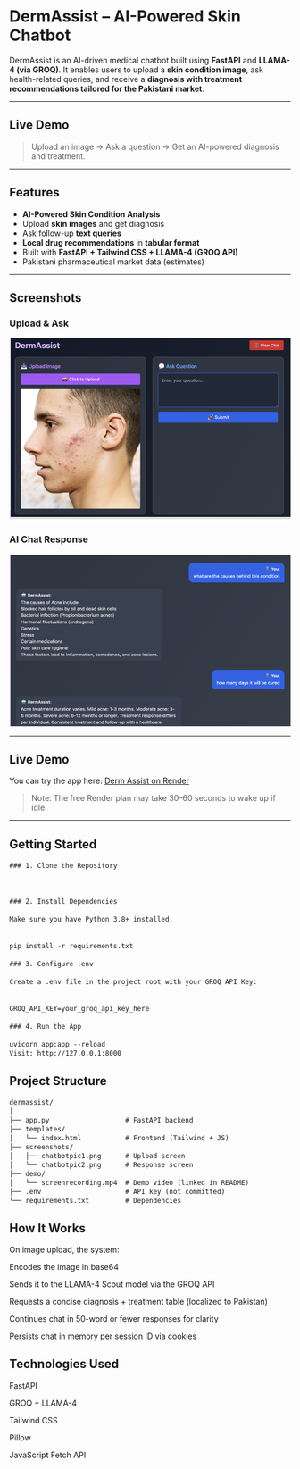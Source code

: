 

#  DermAssist – AI-Powered Skin  Chatbot

DermAssist is an AI-driven medical chatbot built using **FastAPI** and **LLAMA-4 (via GROQ)**. It enables users to upload a **skin condition image**, ask health-related queries, and receive a **diagnosis with treatment recommendations tailored for the Pakistani market**.

---

##  Live Demo

>  Upload an image →  Ask a question →  Get an AI-powered diagnosis and treatment.

---

##  Features

-  **AI-Powered Skin Condition Analysis**  
-  Upload **skin images** and get diagnosis
-  Ask follow-up **text queries**
-  **Local drug recommendations** in **tabular format**
-  Built with **FastAPI + Tailwind CSS + LLAMA-4 (GROQ API)**
-  Pakistani pharmaceutical market data (estimates)

---

##  Screenshots

###  Upload & Ask

![Upload and Ask](screenshot/chatbot%20pic1.PNG)



###  AI Chat Response
![Chatbot Response](screenshot/chatbot%20pic2.PNG)

---


##  Live Demo
You can try the app here: [Derm Assist on Render](https://derm-assist.onrender.com)

> Note: The free Render plan may take 30–60 seconds to wake up if idle.

---

##  Getting Started
```
### 1. Clone the Repository



### 2. Install Dependencies

Make sure you have Python 3.8+ installed.


pip install -r requirements.txt

### 3. Configure .env

Create a .env file in the project root with your GROQ API Key:


GROQ_API_KEY=your_groq_api_key_here

### 4. Run the App

uvicorn app:app --reload
Visit: http://127.0.0.1:8000
```
##  Project Structure

```
dermassist/
│
├── app.py                   # FastAPI backend
├── templates/
│   └── index.html           # Frontend (Tailwind + JS)
├── screenshots/
│   ├── chatbotpic1.png      # Upload screen
│   └── chatbotpic2.png      # Response screen
├── demo/
│   └── screenrecording.mp4  # Demo video (linked in README)
├── .env                     # API key (not committed)
└── requirements.txt         # Dependencies

```

##  How It Works

On image upload, the system:

Encodes the image in base64

Sends it to the LLAMA-4 Scout model via the GROQ API

Requests a concise diagnosis + treatment table (localized to Pakistan)

Continues chat in 50-word or fewer responses for clarity

Persists chat in memory per session ID via cookies


##  Technologies Used

FastAPI

GROQ + LLAMA-4

Tailwind CSS

Pillow

JavaScript Fetch API

